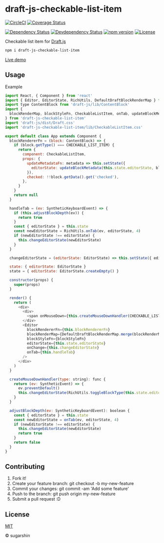 # draft-js-checkable-list-item

[![CircleCI](https://circleci.com/gh/sugarshin/draft-js-checkable-list-item/tree/master.svg?style=svg&circle-token=b4cb74ab6a5a470fd7a6752d755ecb271db448e5)](https://circleci.com/gh/sugarshin/draft-js-checkable-list-item/tree/master)
[![Coverage Status](https://coveralls.io/repos/github/sugarshin/draft-js-checkable-list-item/badge.svg?branch=master)](https://coveralls.io/github/sugarshin/draft-js-checkable-list-item?branch=master)

[![Dependency Status][david-image]][david-url]
[![Devdependency Status][david-dev-image]][david-dev-url]
[![npm version][npm-image]][npm-url]
[![License][license-image]][license-url]

Checkable list item for [Draft.js](https://github.com/facebook/draft-js)

```sh
npm i draft-js-checkable-list-item
```

[Live demo](https://sugarshin.github.io/draft-js-checkable-list-item/)

## Usage

Example

```js
import React, { Component } from 'react'
import { Editor, EditorState, RichUtils, DefaultDraftBlockRenderMap } from 'draft-js'
import type ContentBlock from 'draft-js/lib/ContentBlock'
import {
  blockRenderMap, blockStyleFn, CheckableListItem, onTab, updateBlockMetadata, CHECKABLE_LIST_ITEM
} from 'draft-js-checkable-list-item'
import 'draft-js/dist/Draft.css'
import 'draft-js-checkable-list-item/lib/CheckableListItem.css'

export default class App extends Component {
  blockRendererFn = (block: ContentBlock) => {
    if (block.getType() === CHECKABLE_LIST_ITEM) {
      return {
        component: CheckableListItem,
        props: {
          updateMetadataFn: metadata => this.setState({
            editorState: updateBlockMetadata(this.state.editorState, block.getKey(), metadata)
          }),
          checked: !!block.getData().get('checked'),
        },
      }
    }
    return null
  }

  handleTab = (ev: SyntheticKeyboardEvent) => {
    if (this.adjustBlockDepth(ev)) {
      return true
    }
    const { editorState } = this.state
    const newEditorState = RichUtils.onTab(ev, editorState, 4)
    if (newEditorState !== editorState) {
      this.changeEditorState(newEditorState)
    }
  }

  changeEditorState = (editorState: EditorState) => this.setState({ editorState })

  state: { editorState: EditorState }
  state = { editorState: EditorState.createEmpty() }

  constructor(props) {
    super(props)
  }

  render() {
    return (
      <div>
        <div>
          <span onMouseDown={this.createMouseDownHandler(CHECKABLE_LIST_ITEM)}>✔</span>
        </div>
        <Editor
          blockRendererFn={this.blockRendererFn}
          blockRenderMap={DefaultDraftBlockRenderMap.merge(blockRenderMap)}
          blockStyleFn={blockStyleFn}
          editorState={this.state.editorState}
          onChange={this.changeEditorState}
          onTab={this.handleTab}
        />
      </div>
    )
  }

  createMouseDownHandler(type: string): func {
    return (ev: SyntheticEvent) => {
      ev.preventDefault()
      this.changeEditorState(RichUtils.toggleBlockType(this.state.editorState, type))
    }
  }

  adjustBlockDepth(ev: SyntheticKeyboardEvent): boolean {
    const { editorState } = this.state
    const newEditorState = onTab(ev, editorState, 4)
    if (newEditorState !== editorState) {
      this.changeEditorState(newEditorState)
      return true
    }
    return false
  }
}
```

## Contributing

1. Fork it!
2. Create your feature branch: git checkout -b my-new-feature
3. Commit your changes: git commit -am 'Add some feature'
4. Push to the branch: git push origin my-new-feature
5. Submit a pull request :D

## License

[MIT][license-url]

© sugarshin

[npm-image]: https://img.shields.io/npm/v/draft-js-checkable-list-item.svg?style=flat-square
[npm-url]: https://www.npmjs.org/package/draft-js-checkable-list-item
[david-image]: https://david-dm.org/sugarshin/draft-js-checkable-list-item.svg?style=flat-square
[david-url]: https://david-dm.org/sugarshin/draft-js-checkable-list-item
[david-dev-image]: https://david-dm.org/sugarshin/draft-js-checkable-list-item/dev-status.svg?style=flat-square
[david-dev-url]: https://david-dm.org/sugarshin/draft-js-checkable-list-item#info=devDependencies
[license-image]: https://img.shields.io/:license-mit-blue.svg?style=flat-square
[license-url]: https://sugarshin.mit-license.org/
